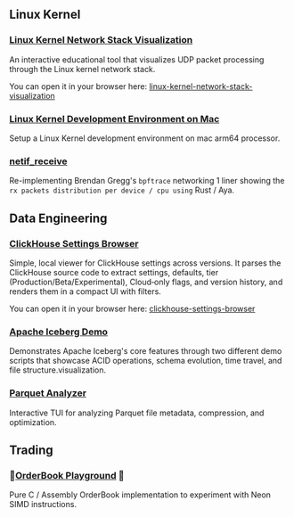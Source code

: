 
## Linux Kernel

### [Linux Kernel Network Stack Visualization](https://github.com/dmkskd/linux-kernel-network-stack-visualization)

An interactive educational tool that visualizes UDP packet processing through the Linux kernel network stack.

You can open it in your browser here: [linux-kernel-network-stack-visualization](https://dmkskd.github.io/linux-kernel-network-stack-visualization/)

### [Linux Kernel Development Environment on Mac](https://github.com/dmkskd/linux-kernel-debugging-on-mac)

Setup a Linux Kernel development environment on mac arm64 processor.

### [netif_receive](https://github.com/dmkskd/netif-receive)

Re-implementing Brendan Gregg's `bpftrace` networking 1 liner showing the `rx packets distribution per device / cpu using` Rust / Aya.

## Data Engineering

### [ClickHouse Settings Browser](https://github.com/dmkskd/clickhouse-settings-browser)
Simple, local viewer for ClickHouse settings across versions. It parses the ClickHouse source code to extract settings, defaults, tier (Production/Beta/Experimental), Cloud‑only flags, and version history, and renders them in a compact UI with filters.

You can open it in your browser here: [clickhouse-settings-browser](https://dmkskd.github.io/clickhouse-settings-browser/)

### [Apache Iceberg Demo](https://github.com/dmkskd/apache-iceberg-demo)

Demonstrates Apache Iceberg's core features through two different demo scripts that showcase ACID operations, schema evolution, time travel, and file structure.visualization.

### [Parquet Analyzer](https://github.com/dmkskd/parquet-analyzer)

Interactive TUI for analyzing Parquet file metadata, compression, and optimization.

## Trading

### 🚧[OrderBook Playground](https://github.com/dmkskd/orderbook-playground) 🚧

Pure C / Assembly OrderBook implementation to experiment with Neon SIMD instructions.

 

